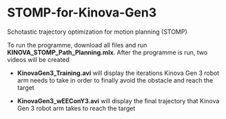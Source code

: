 # STOMP-for-Kinova-Gen3
Schotastic trajectory optimization for motion planning (STOMP)

To run the programme, download all files and run **KINOVA_STOMP_Path_Planning.mlx**. After the programme is run, two videos will be created

- **KinovaGen3_Training.avi** will display the iterations Kinova Gen 3 robot arm needs to take in order to finally avoid the obstacle and reach the target

- **KinovaGen3_wEEConY3.avi** will display the final trajectory that Kinova Gen 3 robot arm takes to reach the target

